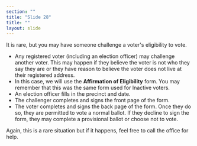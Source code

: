 ```yaml
---
section: ""
title: "Slide 28"
title: ""
layout: slide
---
```


It is rare, but you may have someone challenge a voter's eligibility to vote.

- Any registered voter (including an election officer) may challenge another voter. This may happen if they believe the voter is not who they say they are or they have reason to believe the voter does not live at their registered address.
- In this case, we will use the **Affirmation of Eligibility** form. You may remember that this was the same form used for Inactive voters.
- An election officer fills in the precinct and date.
- The challenger completes and signs the front page of the form.
- The voter completes and signs the back page of the form. Once they do so, they are permitted to vote a normal ballot. If they decline to sign the form, they may complete a provisional ballot or choose not to vote.

Again, this is a rare situation but if it happens, feel free to call the office for help.


